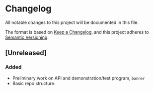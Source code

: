 <!--
Copyright (c) 2020 Timothy Brackett
Licensed under the MIT license
-->

# Changelog
All notable changes to this project will be documented in this file.

The format is based on [Keep a Changelog][changelog], and this project adheres to [Semantic Versioning][semver].

## [Unreleased]
### Added
- Preliminary work on API and demonstration/test program, `banner`
- Basic repo structure.

<!-- Links -->
[changelog]: https://keepachangelog.com/en/1.0.0/
[semver]: https://semver.org/spec/v2.0.0.html
